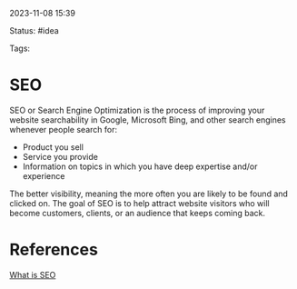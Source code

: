 2023-11-08 15:39

Status: #idea

Tags:

# SEO
SEO or Search Engine Optimization is the process of improving your website searchability in Google, Microsoft Bing, and other search engines whenever people search for: 
- Product you sell
- Service you provide
- Information on topics in which you have deep expertise and/or experience

The better visibility, meaning the more often you are likely to be found and clicked on. The goal of SEO is to help attract website visitors who will become customers, clients, or an audience that keeps coming back.






# References
[What is SEO](https://searchengineland.com/guide/what-is-seo)